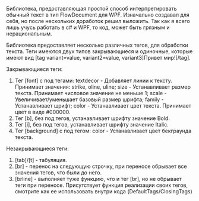
Библиотека, предоставляющая простой способ интерпретировать обычный текст в тип FlowDocument для WPF. Изначально создавал для себя, но после нескольких доработок решил выложить. Так как я всего лишь учусь работать в c# и WPF, то код, может быть грязным и нерациональным.

Библиотека предоставляет несколько различных тегов, для обработки текста. Теги имеются двух типов закрывающиеся и одиночные, которые имеют вид [tag variant=value, variant2=value, variant3]Привет мир![/tag].

Закрывающиеся теги:

1. Тег [font] c под тегами: 
 textdecor - Добавляет линии к тексту. Принимает значения: strike, oline, uline; 
 size - Устанавливает размер текста. Принимает числовое значение не меньше 1; 
 scale - Увеличивает/уменьшает базовый размер шрифта; 
 family - Устанавливает шрифт; 
 color - Устанавливает цвет текста. Принимает цвет в виде #000000.
2. Тег [b], без под тегов, устанавливает шрифту значение Bold.
3. Тег [i], без под тегов, устанавливает шрифту значение Italic.
4. Тег [background] с под тегом: color - Устанавливает цвет бекграунда текста.

Незакрывающиеся теги:

1. [tab]/[t] - табуляция.
2. [br] - перенос на следующую строчку, при переносе обрывает все значения тегов, что были до него.
3. [brline] - выполняет туже функцию, что и тег [br], но не обрывает теги при переносе.
Присутствует функция реализации своих тегов, смотрите как ее использовать внутри кода (DefaultTags/ClosingTags)
